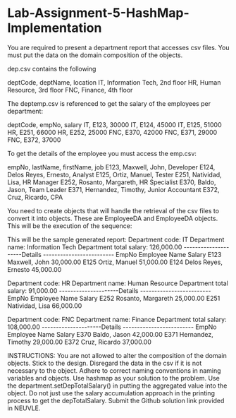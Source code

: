 # Lab-Assignment-5-HashMap-Implementation
You are required to present a department report that accesses csv files. You must put the data on the domain composition of the objects.

dep.csv contains the following

deptCode, deptName, location
IT, Information Tech, 2nd floor
HR, Human Resource, 3rd floor
FNC, Finance, 4th floor

The deptemp.csv is referenced to get the salary  of the employees per department:

deptCode, empNo, salary
IT, E123, 30000
IT, E124, 45000
IT, E125, 51000
HR, E251, 66000
HR, E252, 25000
FNC, E370, 42000
FNC, E371, 29000
FNC, E372, 37000

To get the details of the employee you must access the emp.csv:

empNo, lastName, firstName, job
E123, Maxwell, John, Developer
E124, Delos Reyes, Ernesto, Analyst
E125, Ortiz, Manuel, Tester
E251, Natividad, Lisa, HR Manager
E252, Rosanto, Margareth, HR Specialist
E370, Baldo, Jason, Team Leader
E371, Hernandez, Timothy, Junior Accountant
E372, Cruz, Ricardo, CPA

You need to create objects that will handle the retrieval of the csv files to convert it into objects.  These are EmployeeDA and EmployeeDA objects.  This will be the execution of the sequence:

This will be the sample generated report:
Department code: IT
Department name: Information Tech
Department total salary: 126,000.00
---------------------Details -------------------------
EmpNo		 Employee Name	Salary
E123		Maxwell, John			30,000.00
E125		Ortiz, Manuel			51,000.00
E124		Delos Reyes, Ernesto		45,000.00

Department code: HR
Department name: Human Resource
Department total salary: 91,000.00
---------------------Details -------------------------
EmpNo		 Employee Name	Salary
E252		Rosanto, Margareth		25,000.00
E251		Natividad, Lisa		66,000.00

Department code: FNC
Department name: Finance
Department total salary: 108,000.00
---------------------Details -------------------------
EmpNo		 Employee Name	Salary
E370		Baldo, Jason			42,000.00
E371		Hernandez, Timothy		29,000.00
E372		Cruz, Ricardo			37,000.00

INSTRUCTIONS:
You are not allowed to alter the composition of the domain objects.  Stick to the design. Disregard the data in the csv if it is not necessary to the object.
Adhere to correct naming conventions in naming variables and objects.
Use hashmap as your solution to the problem.
Use the department.setDepTotalSalary() in putting the aggregated value into the object.  Do not just use the salary accumulation approach in the printing process to get the depTotalSalary.
Submit the Github solution link provided in NEUVLE.